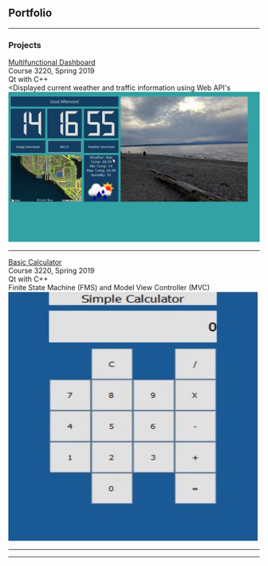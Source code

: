## Portfolio

---

### Projects 

[Multifunctional Dashboard](https://github.com/edmondsb/DesktopApplication)
<br>
Course 3220, Spring 2019
<br>
Qt with C++
<br>
<Displayed current weather and traffic information using Web API's
<br>
<img src="images/DesktopApp.jpg?raw=true"/>

---
[Basic Calculator](https://github.com/edmondsb/BasicCalculator)
<br>
Course 3220, Spring 2019
<br>
Qt with C++
<br>
Finite State Machine (FMS) and Model View Controller (MVC)
<br>
<img src="images/Calculator.jpg?" width= "500" height = "500"/>

---







---
